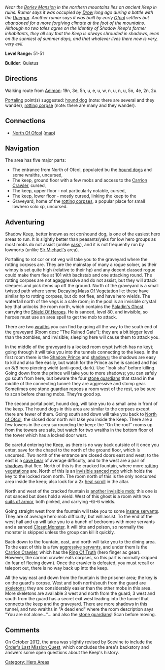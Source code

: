 *Near the [Borley Mansion](:Category:_Borley_Manor.md "wikilink") in the
northern mountains lies an ancient Keep in ruins. Rumor says it was
occupied by [Drow](Drow.md "wikilink") long ago during a battle with the
[Duergar](Duergar.md "wikilink"). Another rumor says it was built by
early [Ofcol](:Category:_Ofcol.md "wikilink") settlers but abandoned for
a more forgiving climate at the foot of the mountains. Although no two
tales agree on the identity of Shadow Keep's former inhabitants, they
all say that the Keep is always shrouded in shadows, even on the
sunniest of summer days, and that whatever lives there now is very, very
evil.*

**Level Range:** 51-51

**Builder:** Quietus

## Directions

Walking route from [Aelmon](Aelmon.md "wikilink"): 19n, 3e, 5n, u, e, u,
w, n, u, n, u, 5n, 4e, 2n, 2u.

[Portaling](Portal.md "wikilink") point(s) suggested: [hound
dog](Feral_Hunting_Hound.md "wikilink") (note: there are several and
they wander), [rotting corpse](Rotting,_Animated_Corpse.md "wikilink")
(note: there are many and they wander).

## Connections

-   [North Of Ofcol](:Category:North_Of_Ofcol.md "wikilink")
    ([map](North_Of_Ofcol_Map.md "wikilink"))

## Navigation

The area has five major parts:

-   The entrance from North of Ofcol, populated bu the [hound
    dogs](Feral_Hunting_Hound.md "wikilink") and some wraiths, uncursed,
-   The keep, ground floor with a few mobs and access to the [Carrion
    Crawler](Carrion_Crawler "wikilink"), cursed,
-   The keep, upper floor - not particularly notable, cursed,
-   The keep, lower floor - mostly cursed, linking the keep to the
-   Graveyard, home of the [rotting
    corpses](Rotting,_Animated_Corpse.md "wikilink"), a popular place
    for small lowhero solo xp, uncursed.

## Adventuring

Shadow Keep, better known as rot cor/hound dog, is one of the easiest
hero areas to run. It is slightly better than peasants/yaks for low hero
groups as most mobs do not assist (unlike
[yaks](:Category:Shashwat_Nisha.md "wikilink")), and it is not
frequently run by lowmorts (unlike [Sir
Michael's](:Category:Sir_Michael's_Stronghold.md "wikilink") area).

Portalling to rot cor or rot veg will take you to the graveyard where
the rotting corpses are. They are the mainstay of many a rogue soloer,
as their wimpy is set quite high (relative to their hp) and any decent
classed rogue could make them flee at 101 with backstab and one
attacking round. The rotting corpses are not agaggressive and do not
assist, but they will attack sleepers and pick items up off the ground.
North of the graveyard is a small twisted path where some [Decaying Mass
Of Vegetation](Decaying_Mass_Of_Vegetation "wikilink") lie: these have
similar hp to rotting corpses, but do not flee, and have hero wields.
The waterfall north of the vegs is a safe room; in the pool is an
invisible crystal key that unlocks the room north, which contains the
[Paladin's Ghost](Paladin's_Ghost "wikilink") carrying the [Shield Of
Heroes](Shield_Of_Heroes "wikilink"). He is sanced, level 80, and
invisible, so heroes must use an area spell to get the mob to attack.

There are two [wraiths](Wraith_(Shadow_Keep).md "wikilink") you can find
by going all the way to the south end of the graveyard (Room desc "The
Ruined Gate"); they are a bit bigger level than the zombies, and
invisible; sleeping here will cause them to attack you.

In the middle of the graveyard is a locked room crypt (which has no
key); going through it will take you into the tunnels connecting to the
keep. In the first room there is the [Shadow
Prince](Shadow_Prince "wikilink") and
[shadows](Shadow_Phantom.md "wikilink"); the shadows are easy to kill
and also flee easily, but watch for the Prince as he is sanced and has
an 8/8 hero piercing wield (anti-good, dark). Use "look sha" before
killing. Going down from the prince will take you to more shadows; you
can safely go south from here, but beware the four [stone
guardians](Stone_Guardian_(Shadow_Keep).md "wikilink") that stand in the
middle of the connecting tunnel: they are aggressive and stomp gear.
Sometimes one stone guardian repops a room west of the rest, so be sure
to scan before chasing mobs. They're good xp.

The second portal point, hound dog, will take you to a small area in
front of the keep. The hound dogs in this area are similar to the
corpses except there are fewer of them. Going south and down will take
you back to [North of Ofcol](:Category:North_Of_Ofcol.md "wikilink"),
the closed door north will take you inside the Keep. There are a few
towers in the area surrounding the keep: the "On the roof" rooms up from
the towers are safe, but watch for two wraiths in the bottom floor of
the tower which has a locked door west.

Be careful entering the Keep, as there is no way back outside of it once
you enter, save for the chapel to the north of the ground floor, which
is uncursed. Two north of the entrance are closed doors east and west;
to the east is a [cave bear](Stuffed_Cave_Bear.md "wikilink") of average
difficulty, and to the west are a pair of
[shadows](Shadow_Phantom.md "wikilink") that flee. North of this is the
cracked fountain, where more [rotting
vegetations](Decaying_Mass_Of_Vegetation.md "wikilink") are. North of
this is an [invisible sanced mob](Priest's_Ghost.md "wikilink") which
holds the key to the locked room north. The room north of this is the
only noncursed area inside the keep; also look for a 2x [heal
scroll](Crumbling_Scroll.md "wikilink") in the altar.

North and west of the cracked fountain is [another invisible
mob](Librarian's_Ghost.md "wikilink"); this one is not sanced but does
hold a wield. West of this ghost is a room with two [suits of
armor](Suit_Of_Armor_(Shadow_Keep).md "wikilink"), both pinked, and
carrying -6/-6 wields.

Going straight west from the fountain will take you to some [insane
servants](Mind-Mad_Servant.md "wikilink"). They are of average hero mob
difficulty, but will assist. To the end of the west hall and up will
take you to a bunch of bedrooms with more servants and a sanced [Closet
Monster](Closet_Monster "wikilink"). It will bite and poison, so
normally the monster is skipped unless the group can kill it quickly.

Back down to the fountain, east, and north will take you to the dining
area. To the east of this is a few [aggressive
servants](Crazed_Servant.md "wikilink"), and under them is the [Carrion
Crawler](Carrion_Crawler "wikilink"), which has the [Ring Of
Truth](Ring_Of_Truth "wikilink") (hero finger ac gear). However, the
carrion crawler eats corpses, so this part is normally skipped (in fear
of fleeing down). Once the crawler is defeated, you must recall or
teleport out, there is no way back up into the keep.

All the way east and down from the fountain is the prisoner area; the
key is on the guard's corpse. West and both north/south from the guard
are [skeletons](Imprisoned_Skeleton.md "wikilink"); they are
considerably easier than the other mobs in this area. More skeletons are
available 3 west and north from the guard; 3 west and south from the
guard has a secret exit west leading into the tunnel that connects the
keep and the graveyard. There are more shadows in this tunnel, and two
wraiths in "A dead end" where the room description says "You are not
alone..."... and also the [stone
guardians](Stone_Guardian_(Shadow_Keep).md "wikilink")! Scan before
moving.

## Comments

On October 2012, the area was slightly revised by Scevine to include the
[Order's Last Mission Quest](Order's_Last_Mission_Quest "wikilink"),
which concludes the area's backstory and answers some open questions
about the Keep's history.

[Category: Hero Areas](Category:_Hero_Areas "wikilink")
